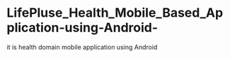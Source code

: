# LifePluse_Health_Mobile_Based_Application-using-Android-
it is health domain mobile application using Android
